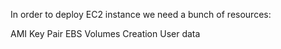 In order to deploy EC2 instance we need a bunch of resources:

AMI
Key Pair
EBS Volumes Creation
User data